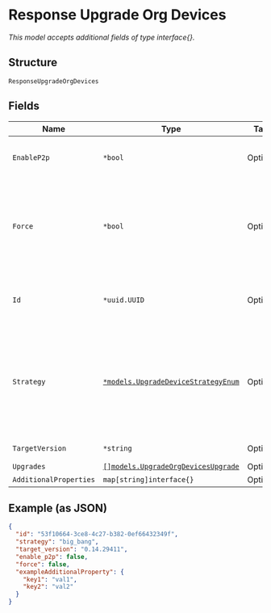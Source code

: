 
# Response Upgrade Org Devices

*This model accepts additional fields of type interface{}.*

## Structure

`ResponseUpgradeOrgDevices`

## Fields

| Name | Type | Tags | Description |
|  --- | --- | --- | --- |
| `EnableP2p` | `*bool` | Optional | Whether to allow local AP-to-AP FW upgrade |
| `Force` | `*bool` | Optional | Whether to force upgrade when requested version is same as running version |
| `Id` | `*uuid.UUID` | Optional | Unique ID of the object instance in the Mist Organization |
| `Strategy` | [`*models.UpgradeDeviceStrategyEnum`](../../doc/models/upgrade-device-strategy-enum.md) | Optional | enum: `big_bang` (upgrade all at once), `canary`, `rrm` (APs only), `serial` (one at a time)<br><br>**Default**: `"big_bang"` |
| `TargetVersion` | `*string` | Optional | Version to upgrade to |
| `Upgrades` | [`[]models.UpgradeOrgDevicesUpgrade`](../../doc/models/upgrade-org-devices-upgrade.md) | Optional | - |
| `AdditionalProperties` | `map[string]interface{}` | Optional | - |

## Example (as JSON)

```json
{
  "id": "53f10664-3ce8-4c27-b382-0ef66432349f",
  "strategy": "big_bang",
  "target_version": "0.14.29411",
  "enable_p2p": false,
  "force": false,
  "exampleAdditionalProperty": {
    "key1": "val1",
    "key2": "val2"
  }
}
```

